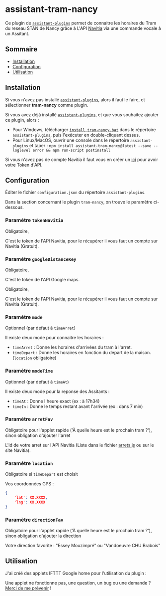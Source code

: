 # assistant-tram-nancy

Ce plugin de [`assistant-plugins`](https://aymkdn.github.io/assistant-plugins/) permet de connaitre les horaires du Tram du reseau STAN de Nancy grâce à L'API [Navitia](www.navitia.io) via une commande vocale à un Assitant.

## Sommaire

  - [Installation](#installation)
  - [Configuration](#configuration)
  - [Utilisation](#utilisation)

## Installation

Si vous n'avez pas installé [`assistant-plugins`](https://aymkdn.github.io/assistant-plugins/), alors il faut le faire, et sélectionner **tram-nancy** comme plugin.

Si vous avez déjà installé [`assistant-plugins`](https://aymkdn.github.io/assistant-plugins/), et que vous souhaitez ajouter ce plugin, alors :
  - Pour Windows, télécharger [`install_tram-nancy.bat`](https://github-proxy.kodono.info/?q=https://raw.githubusercontent.com/Aymkdn/assistant-tram-nancy/master/install_livebox.bat&download=install_livebox.bat) dans le répertoire `assistant-plugins`, puis l'exécuter en double-cliquant dessus.
  - Pour Linux/MacOS, ouvrir une console dans le répertoire `assistant-plugins` et taper :
  `npm install assistant-tram-nancy@latest --save --loglevel error && npm run-script postinstall`

Si vous n'avez pas de compte Navitia il faut vous en créer un [ici](https://navitia.io/register) pour avoir votre Token d'API.
## Configuration

Éditer le fichier `configuration.json` du répertoire `assistant-plugins`.

Dans la section concernant le plugin `tram-nancy`, on trouve le paramètre ci-dessous.

### Paramètre `tokenNavitia`

Obligatoire,

C'est le token de l'API Navitia, pour le récupérer il vous faut un compte sur Navitia (Gratuit).

### Paramètre `googleDistanceKey`

Obligatoire,

C'est le token de l'API Google maps.

Obligatoire,

C'est le token de l'API Navitia, pour le récupérer il vous faut un compte sur Navitia (Gratuit).

### Paramètre `mode`

Optionnel (par defaut à `timeArret`)

Il existe deux mode pour connaitre les horaires :

- `timeArret` : Donne les horaires d'arrivées du tram à l'arret.
- `timeDepart` : Donne les horaires en fonction du depart de la maison. (`location` obligatoire)


### Paramètre `modeTime`

Optionnel (par defaut à `timeAt`)


Il existe deux mode pour la reponse des Assitants :

- `timeAt` : Donne l'heure exact (ex : à 17h34)
- `timeIn` : Donne le temps restant avant l'arrivée (ex : dans 7 min)


### Paramètre `arretFav`

Obligatoire pour l'applet rapide ('À quelle heure est le prochain tram ?'), sinon obligation d'ajouter l'arret

L'id de votre arret sur l'API Navitia (Liste dans le fichier [arrets.js](./arrets.js) ou sur le site Navitia).

### Paramètre `location`

Obligatoire si `timeDepart` est choisit

Vos coordonnées GPS :

```json
{
    'lat': XX.XXXX,
    'lng': XX.XXXX
}
```


### Paramètre `directionFav`

Obligatoire pour l'applet rapide ('À quelle heure est le prochain tram ?'), sinon obligation d'ajouter la direction


Votre direction favorite  : "Essey Mouzimpré" ou "Vandoeuvre CHU Brabois"


## Utilisation

J'ai créé des applets IFTTT Google home pour l'utilisation du plugin :


Une applet ne fonctionne pas, une question, un bug ou une demande ? [Merci de me prévenir](https://github.com/launay12u/assistant-tram-nancy/issues) !
